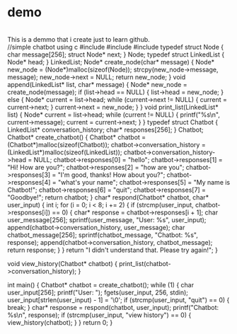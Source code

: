 # demo
<br>
This is a demmo that i create just to learn github.
<br>
//simple chatbot using c
#include <stdio.h>
#include <stdlib.h>
#include <string.h>
typedef struct Node {
    char message[256];
    struct Node* next;
} Node;
typedef struct LinkedList {
    Node* head;
} LinkedList;
Node* create_node(char* message) {
    Node* new_node = (Node*)malloc(sizeof(Node));
    strcpy(new_node->message, message);
    new_node->next = NULL;
    return new_node;
}
void append(LinkedList* list, char* message) {
    Node* new_node = create_node(message);
    if (list->head == NULL) {
        list->head = new_node;
    } else {
        Node* current = list->head;
        while (current->next != NULL) {
            current = current->next;
        }
        current->next = new_node;
    }
}
void print_list(LinkedList* list) {
    Node* current = list->head;
    while (current != NULL) {
        printf("%s\n", current->message);
        current = current->next;
    }
}
typedef struct Chatbot {
    LinkedList* conversation_history;
    char* responses[256];
} Chatbot;
Chatbot* create_chatbot() {
    Chatbot* chatbot = (Chatbot*)malloc(sizeof(Chatbot));
    chatbot->conversation_history = (LinkedList*)malloc(sizeof(LinkedList));
    chatbot->conversation_history->head = NULL;
    chatbot->responses[0] = "hello";
    chatbot->responses[1] = "Hi! How are you?";
    chatbot->responses[2] = "how are you";
    chatbot->responses[3] = "I'm good, thanks! How about you?";
    chatbot->responses[4] = "what's your name";
    chatbot->responses[5] = "My name is Chatbot!";
    chatbot->responses[6] = "quit";
    chatbot->responses[7] = "Goodbye!";
    return chatbot;
}
char* respond(Chatbot* chatbot, char* user_input) {
    int i;
    for (i = 0; i < 8; i += 2) {
        if (strcmp(user_input, chatbot->responses[i]) == 0) {
            char* response = chatbot->responses[i + 1];
            char user_message[256];
            sprintf(user_message, "User: %s", user_input);
            append(chatbot->conversation_history, user_message);
            char chatbot_message[256];
            sprintf(chatbot_message, "Chatbot: %s", response);
            append(chatbot->conversation_history, chatbot_message);
            return response;
        }
    }
    return "I didn't understand that. Please try again!";
}


void view_history(Chatbot* chatbot) {
    print_list(chatbot->conversation_history);
}


int main() {
    Chatbot* chatbot = create_chatbot();
    while (1) {
        char user_input[256];
        printf("User: ");
        fgets(user_input, 256, stdin);
        user_input[strlen(user_input) - 1] = '\0';
        if (strcmp(user_input, "quit") == 0) {
            break;
        }
        char* response = respond(chatbot, user_input);
        printf("Chatbot: %s\n", response);
        if (strcmp(user_input, "view history") == 0) {
            view_history(chatbot);
        }
    }
    return 0;
}
